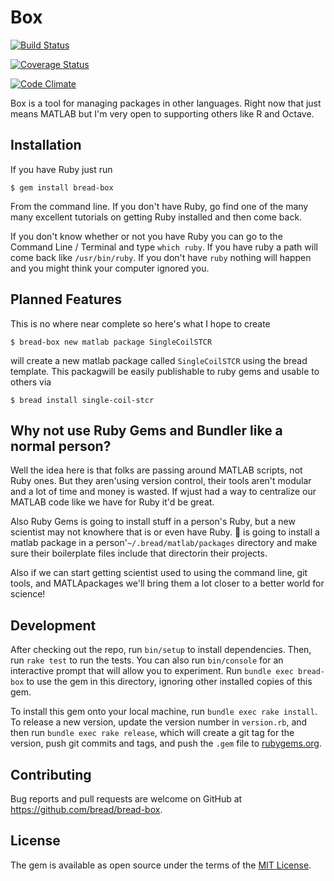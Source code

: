 # Box

[![Build Status](https://travis-ci.org/bread/bread-box.svg?branch=master)](https://travis-ci.org/bread/bread-box)

[![Coverage Status](https://coveralls.io/repos/bread/bread-box/badge.svg?branch=master)](https://coveralls.io/r/bread/bread-box?branch=master)

[![Code Climate](https://codeclimate.com/github/bread/bread-box/badges/gpa.svg)](https://codeclimate.com/github/bread/bread-box)

Box is a tool for managing packages in other languages. Right now that just means MATLAB but I'm very open to supporting others like R and Octave.

## Installation

If you have Ruby just run

    $ gem install bread-box

From the command line. If you don't have Ruby, go find one of the many many excellent tutorials on getting Ruby installed and then come back.

If you don't know whether or not you have Ruby you can go to the Command Line / Terminal and type `which ruby`. If you have ruby a path will come back like `/usr/bin/ruby`. If you don't have `ruby` nothing will happen and you might think your computer ignored you.

## Planned Features

This is no where near complete so here's what I hope to create

    $ bread-box new matlab package SingleCoilSTCR

will create a new matlab package called `SingleCoilSTCR` using the bread template. This packagwill be easily publishable to ruby gems and usable to others via

    $ bread install single-coil-stcr

## Why not use Ruby Gems and Bundler like a normal person?

Well the idea here is that folks are passing around MATLAB scripts, not Ruby ones. But they aren'using version control, their tools aren't modular and a lot of time and money is wasted. If wjust had a way to centralize our MATLAB code like we have for Ruby it'd be great.

Also Ruby Gems is going to install stuff in a person's Ruby, but a new scientist may not knowhere that is or even have Ruby. :bread: is going to install a matlab package in a person'`~/.bread/matlab/packages` directory and make sure their boilerplate files include that directorin their projects.

Also if we can start getting scientist used to using the command line, git tools, and MATLApackages we'll bring them a lot closer to a better world for science!

## Development

After checking out the repo, run `bin/setup` to install dependencies. Then, run `rake test` to run the tests. You can also run `bin/console` for an interactive prompt that will allow you to experiment. Run `bundle exec bread-box` to use the gem in this directory, ignoring other installed copies of this gem.

To install this gem onto your local machine, run `bundle exec rake install`. To release a new version, update the version number in `version.rb`, and then run `bundle exec rake release`, which will create a git tag for the version, push git commits and tags, and push the `.gem` file to [rubygems.org](https://rubygems.org).

## Contributing

Bug reports and pull requests are welcome on GitHub at https://github.com/bread/bread-box.


## License

The gem is available as open source under the terms of the [MIT License](http://opensource.org/licenses/MIT).
